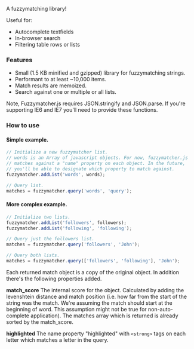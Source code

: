 A fuzzymatching library!

Useful for:

* Autocomplete textfields
* In-browser search
* Filtering table rows or lists

### Features

* Small (1.5 KB minified and gzipped) library for fuzzymatching strings.
* Performant to at least ~10,000 items.
* Match results are memoized.
* Search against one or multiple or all lists.

Note, Fuzzymatcher.js requires JSON.stringify and JSON.parse. If you're
supporting IE6 and IE7 you'll need to provide these functions.

### How to use

#### Simple example.

````javascript
// Initialize a new fuzzymatcher list.
// words is an Array of javascript objects. For now, fuzzymatcher.js
// matches against a "name" property on each object. In the future,
// you'll be able to designate which property to match against.
fuzzymatcher.addList('words', words);

// Query list.
matches = fuzzymatcher.query('words', 'query');
````

#### More complex example.

````javascript
// Initialize two lists.
fuzzymatcher.addList('followers', followers);
fuzzymatcher.addList('following', 'following');

// Query just the followers list.
matches = fuzzymatcher.query('followers', 'John');

// Query both lists.
matches = fuzzymatcher.query(['followers', 'following'], 'John');
````

Each returned match object is a copy of the original object. In addition
there's the following properties added.

**match_score** The internal score for the object. Calculated by adding
the levenshtein distance and match position (i.e. how far from the start
of the string was the match. We're assuming the match should start at
the beginning of word. This assumption might not be true for
non-auto-complete application). The matches array which is returned is
already sorted by the match_score.

**highlighted** The name property "highlighted" with ```<strong>``` tags on
each letter which matches a letter in the query.

